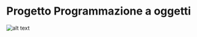 # Progetto Programmazione a oggetti
![alt text]([http://url/to/img.png](https://github.com/Lomby1902/Programmazione_a_oggetti/blob/main/Diagramma.png))

